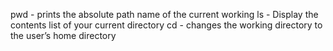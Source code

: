 pwd -  prints the absolute path name of the current working
ls - Display the contents list of your current directory
cd -  changes the working directory to the user’s home directory
